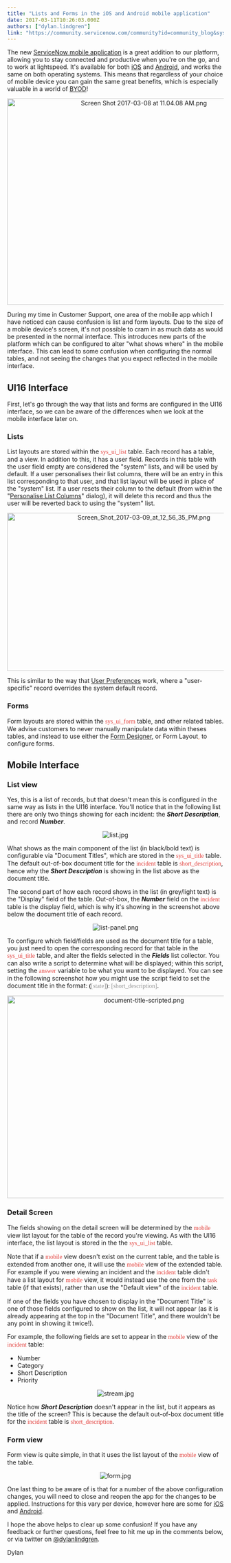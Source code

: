 ```yaml
---
title: "Lists and Forms in the iOS and Android mobile application"
date: 2017-03-11T10:26:03.000Z
authors: ["dylan.lindgren"]
link: "https://community.servicenow.com/community?id=community_blog&sys_id=686e6eaddbd0dbc01dcaf3231f9619bd"
---
```

<p>The new <a title="w.servicenow.com/products/mobile.html" href="http://www.servicenow.com/products/mobile.html">ServiceNow mobile application</a> is a great addition to our platform, allowing you to stay connected and productive when you're on the go, and to work at lightspeed. It's available for both <a title="tunes.apple.com/au/app/servicenow/id1044428492" href="https://itunes.apple.com/au/app/servicenow/id1044428492">iOS</a> and <a title="lay.google.com/store/apps/details?id=com.servicenow.servicenow" href="https://play.google.com/store/apps/details?id=com.servicenow.servicenow">Android</a>, and works the same on both operating systems. This means that regardless of your choice of mobile device you can gain the same great benefits, which is especially valuable in a world of <a title="n.wikipedia.org/wiki/Bring_your_own_device" href="https://en.wikipedia.org/wiki/Bring_your_own_device">BYOD</a>!</p><p style="text-align: center;"><img   alt="Screen Shot 2017-03-08 at 11.04.08 AM.png" class="image-1 jive-image" src="2be63c4edb5cdfc03eb27a9e0f9619ee.iix" style="width: 620px; height: 479px;"/></p><p>During my time in Customer Support, one area of the mobile app which I have noticed can cause confusion is list and form layouts. Due to the size of a mobile device's screen, it's not possible to cram in as much data as would be presented in the normal interface. This introduces new parts of the platform which can be configured to alter "what shows where" in the mobile interface. This can lead to some confusion when configuring the normal tables, and not seeing the changes that you expect reflected in the mobile interface.</p><p></p><h2>UI16 Interface</h2><p>First, let's go through the way that lists and forms are configured in the UI16 interface, so we can be aware of the differences when we look at the mobile interface later on.</p><p></p><h3>Lists</h3><p>List layouts are stored within the <span style="color: #e23d39; font-family: 'andale mono', times;">sys_ui_list</span> table. Each record has a table, and a view. In addition to this, it has a user field. Records in this table with the user field empty are considered the "system" lists, and will be used by default. If a user personalises their list columns, there will be an entry in this list corresponding to that user, and that list layout will be used in place of the "system" list. If a user resets their column to the default (from within the "<a title="ocs.servicenow.com/bundle/istanbul-servicenow-platform/page/use/using-lists-v3/task/t_PersonalizeAV3List.html" href="https://docs.servicenow.com/bundle/istanbul-servicenow-platform/page/use/using-lists-v3/task/t_PersonalizeAV3List.html">Personalise List Columns</a>" dialog), it will delete this record and thus the user will be reverted back to using the "system" list.</p><p style="text-align: center;"><img   alt="Screen_Shot_2017-03-09_at_12_56_35_PM.png" class="image-6 jive-image" src="9fa8fbb9db10db048c8ef4621f961942.iix" style="width: 620px; height: 367px;"/></p><p>This is similar to the way that <a title="ocs.servicenow.com/bundle/istanbul-servicenow-platform/page/administer/navigation-and-ui/concept/c_UserPreferences.html" href="https://docs.servicenow.com/bundle/istanbul-servicenow-platform/page/administer/navigation-and-ui/concept/c_UserPreferences.html">User Preferences</a> work, where a "user-specific" record overrides the system default record.</p><p></p><h3>Forms</h3><p>Form layouts are stored within the <span style="color: #e23d39; font-family: 'andale mono', times;">sys_ui_form</span> table, and other related tables. We advise customers to never manually manipulate data within theses tables, and instead to use either the <a title="ocs.servicenow.com/bundle/istanbul-servicenow-platform/page/administer/form-administration/concept/c_FormDesign.html" href="https://docs.servicenow.com/bundle/istanbul-servicenow-platform/page/administer/form-administration/concept/c_FormDesign.html">Form Designer</a>, or Form Layout<span style="color: #eb7a3d;">,</span> to configure forms.</p><p></p><h2>Mobile Interface</h2><p></p><h3>List view</h3><p>Yes, this is a list of records, but that doesn't mean this is configured in the same way as lists in the UI16 interface. You'll notice that in the following list there are only two things showing for each incident: the <strong><em>Short Description</em></strong><span style="color: #3d3d3d;">, </span>and <span style="color: #303030;">record</span> <strong><em>Number</em></strong>.</p><p style="text-align: center;"><img   alt="list.jpg" class="image-7 jive-image" src="2d3851cadb90d7041dcaf3231f96195e.iix" style="width: auto; height: auto;"/></p><p>What shows as the main component of the list (in black/bold text) is configurable via "Document Titles", which are stored in the <span style="font-family: 'andale mono', times; color: #e23d39;">sys_ui_title</span> table. The default out-of-box document title for the <span style="color: #e23d39; font-family: 'andale mono', times;">incident</span> table is <span style="color: #e23d39; font-family: 'andale mono', times;">short_description</span>, hence why the <em><strong>Short Description</strong></em> is showing in the list above as the document title.</p><p></p><p>The second part of how each record shows in the list (in grey/light text) is the "Display" field of the table. Out-of-box, the <em><strong>Number</strong></em> field on the <span style="color: #e23d39; font-family: 'andale mono', times;">incident</span> table is the display field, which is why it's showing in the screenshot above below the document title of each record.</p><p></p><p style="text-align: center;"><img   alt="list-panel.png" class="image-8 jive-image" src="58f6bc0edb989344e9737a9e0f96194e.iix" style="width: auto; height: auto;"/></p><p></p><p>To configure which field/fields are used as the document title for a table, you just need to open the corresponding record for that table in the <span style="font-family: 'andale mono', times; color: #e23d39;">sys_ui_title</span> table, and alter the fields selected in the <em><strong>Fields</strong></em> list collector. You can also write a script to determine what will be displayed; within this script, setting the <span style="font-family: 'andale mono', times; color: #e23d39;">answer</span> variable to be what you want to be displayed. You can see in the following screenshot how you might use the script field to set the document title in the format: <span style="font-family: 'andale mono', times; color: #909090;"><span style="color: #303030;"><strong>(</strong></span>[state]<span style="color: #303030;">):</span> [short_description]</span>.</p><p></p><p style="text-align: center;"><img   alt="document-title-scripted.png" class="image-9 jive-image" src="1f43948edb549fc03eb27a9e0f9619e5.iix" style="width: 620px; height: 470px;"/></p><p></p><h3>Detail Screen</h3><p>The fields showing on the detail screen will be determined by the <span style="color: #e23d39; font-family: 'andale mono', times;">mobile</span> view list layout for the table of the record you're viewing. As with the UI16 interface, the list layout is stored in the the <span style="color: #e23d39; font-family: 'andale mono', times;">sys_ui_list</span> table.</p><p></p><p>Note that if a <span style="color: #e23d39; font-family: 'andale mono', times;">mobile</span> view doesn't exist on the current table, and the table is extended from another one, it will use the <span style="color: #e23d39; font-family: 'andale mono', times;">mobile</span> view of the extended table. For example if you were viewing an incident and the <span style="color: #e23d39; font-family: 'andale mono', times;">incident</span> table didn't have a list layout for <span style="color: #e23d39; font-family: 'andale mono', times;">mobile</span> view, it would instead use the one from the <span style="color: #e23d39; font-family: 'andale mono', times;">task</span> table (if that exists), rather than use the "Default view" of the <span style="color: #e23d39; font-family: 'andale mono', times;">incident</span> table.</p><p></p><p>If one of the fields you have chosen to display in the "Document Title" is one of those fields configured to show on the list, it will not appear (as it is already appearing at the top in the "Document Title", and there wouldn't be any point in showing it twice!).</p><p></p><p>For example, the following fields are set to appear in the <span style="color: #e23d39; font-family: 'andale mono', times;">mobile</span> view of the <span style="color: #e23d39; font-family: 'andale mono', times;">incident</span> table:</p><ul><li>Number</li><li>Category</li><li>Short Description</li><li>Priority</li></ul><p style="text-align: center;"><img   alt="stream.jpg" class="image-2 jive-image" src="ea43180edbd417041dcaf3231f9619f2.iix" style="width: auto; height: auto;"/></p><p>Notice how <em><strong>Short Description</strong></em> doesn't appear in the list, but it appears as the title of the screen? This is because the default out-of-box document title for the <span style="color: #e23d39; font-family: 'andale mono', times;">incident</span> table is <span style="color: #e23d39; font-family: 'andale mono', times;">short_description<span style="color: #303030;">.</span></span></p><p></p><h3>Form view</h3><p>Form view is quite simple, in that it uses the list layout of the <span style="color: #e23d39; font-family: 'andale mono', times;">mobile</span> view of the table.</p><p style="text-align: center;"><img   alt="form.jpg" class="image-4 jive-image" src="fe059442dbd49fc03eb27a9e0f961997.iix" style="width: auto; height: auto;"/></p><p></p><p>One last thing to be aware of is that for a number of the above configuration changes, you will need to close and reopen the app for the changes to be applied. Instructions for this vary per device, however here are some for <a title="upport.apple.com/en-au/HT201330" href="https://support.apple.com/en-au/HT201330">iOS</a> and <a title="ww.howtogeek.com/197451/how-to-remove-an-app-from-the-recent-apps-list-in-android/" href="https://www.howtogeek.com/197451/how-to-remove-an-app-from-the-recent-apps-list-in-android/">Android</a>.</p><p></p><p>I hope the above helps to clear up some confusion! If you have any feedback or further questions, feel free to hit me up in the comments below, or via twitter on <a title="ww.twitter.com/dylanlindgren" href="https://www.twitter.com/dylanlindgren">@dylanlindgren</a>.</p><p></p><p>Dylan</p>